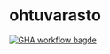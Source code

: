 # ohtuvarasto

[![GHA workflow bagde](https://github.com/varkkha/ohtuvarasto/workflows/CI/badge.svg)](https://github.com/varkkha/ohtuvarasto/actions)
